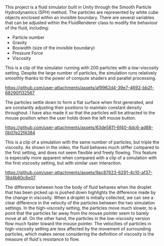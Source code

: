 This project is a fluid simulator built in Unity through the Smooth Particle Hydrodynamics (SPH) method. The particles are represented by white cube objects enclosed within an invisible boundary. There are several variables that can be adjusted within the FluidRenderer class to modify the behaviour of the fluid, including:
* Particle number
* Gravity
* Boxwidth (size of the invisible boundary)
* Pressure Force
* Viscosity


This is a clip of the simulator running with 200 particles with a low-viscosity setting. Despite the large number of particles, the simulation runs relatively smoothly thanks to the power of compute shaders and parallel processing.

https://github.com/user-attachments/assets/af9962d4-39e7-4692-bb2f-68290f132567

The particles settle down to form a flat surface when first generated, and are constantly adjusting their positions to maintain constant density throughout. I have also made it so that the particles will be attracted to the mouse position when the user holds down the left mouse button.

https://github.com/user-attachments/assets/63de5811-6f40-4dc6-ad88-0b07e22f4384

This is a clip of a simulation with the same number of particles, but triple the viscosity. As shown in the video, the fluid behaves much stiffer compared to the first setting, and does not seem flexible and freely flowing. This feature is especially more apparent when compared with a clip of a simulation with the first viscosity setting, but with similar user interaction.

https://github.com/user-attachments/assets/9ac87623-6291-4c10-af37-18d4b60c6e07

The difference between how the body of fluid behaves when the droplet that has been picked up is pushed down highlights the difference made by the change in viscosity. When a droplet is initially collected, we can see a clear difference in the velocity of the particles between the two simulation settings. In the high-viscosity setting, the particles move much slower, to a point that the particles far away from the mouse pointer seem to barely move at all. On the other hand, the particles in the low-viscosity version flow much faster toward the mouse pointer.
The velocities of particles in high-viscosity setting are less affected by the movement of surrounding particles, which makes sense considering the definition of viscosity is the measure of fluid's resistance to flow. 
